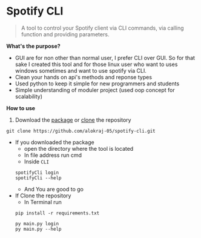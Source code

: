 # Spotify CLI

> A tool to control your Spotify client via CLI commands, via calling function and providing parameters.

**What's the purpose?**

- GUI are for non other than normal user, I prefer CLI over GUI. So for that sake I created this tool and for those linux user who want to uses windows sometimes and want to use spotify via CLI.
- Clean your hands on api's methods and reponse types
- Used python to keep it simple for new programmers and students
- Simple understanding of moduler project (used oop concept for scalability)

**How to use**

1. Download the [package](https://github.com/alokraj-05/spotify-cli/packages) or [clone](https://github.com/alokraj-05/spotify-cli.git) the repository

```shell
git clone https://github.com/alokraj-05/spotify-cli.git
```

- If you downloaded the package
  - open the directory where the tool is located
  - In file address run cmd
  - Inside `CLI`
  ```shell
  spotifyCli login
  spotifyCli --help
  ```
  - And You are good to go
- If Clone the repository
  - In Terminal run
  ```shell
  pip install -r requirements.txt
  ```
  ```shell
  py main.py login
  py main.py --help
  ```
